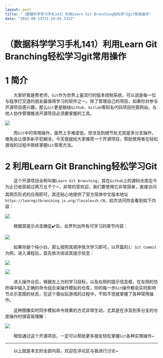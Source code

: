 ```yaml
---
layout: post
title: "（数据科学学习手札141）利用Learn Git Branching轻松学习git常用操作"
date: "2022-09-13T21:19:05.331Z"
---
```

（数据科学学习手札141）利用Learn Git Branching轻松学习git常用操作
=============================================

1 简介
====

　　大家好我是费老师，`Git`作为世界上最流行的版本控制系统，可以说是每一位与程序打交道的朋友最值得学习的软件之一。除了管理自己的项目，如果你对参与开源项目感兴趣，那么`Git`更是联结`Github`、`Gitlab`等知名代码项目托管网站，与他人协作管理推进开源项目必须要掌握的工具。

![](https://img2022.cnblogs.com/blog/1344061/202209/1344061-20220913171818182-1009264783.png)

　　而`Git`中的常用操作，虽然上手难度低，但涉及到细节处尤其是多分支操作，难免会让很多新手犯糊涂，今天我就给大家推荐一个开源项目，帮助使用者在轻松游戏的过程中熟练掌握`Git`常用方法。

2 利用Learn Git Branching轻松学习Git
==============================

　　这个开源项目全称叫做`Learn Git Branching`，其在`Github`上的源码仓库迄今为止已收获超过两万五千个⭐，非常的受欢迎，我们要使用它非常简单，直接访问其网页形式的应用即可，其还贴心地提供了官方简体中文版本地址`https://learngitbranching.js.org/?locale=zh_CN`，初次访问你会看到如下内容：

![](https://img2022.cnblogs.com/blog/1344061/202209/1344061-20220913171820535-476172493.png)

　　根据其提示点击确定✔️后，会罗列出所有可学习的章节内容：

![](https://img2022.cnblogs.com/blog/1344061/202209/1344061-20220913171822914-1528031544.png)

　　如果你是个纯小白，那么按照其顺序依次学习即可，以开篇的`1: Git Commit`为例，进入课程后，首先依次阅读其提示信息：

![](https://img2022.cnblogs.com/blog/1344061/202209/1344061-20220913171824990-2064858993.png)

![](https://img2022.cnblogs.com/blog/1344061/202209/1344061-20220913171828707-1286731061.gif)

　　进入操作台后，根据左上方的学习目标，以及右侧的提示信息框，在左侧的仿终端中输入正确的命令组合来操作模拟的仓库，你的每一步`Git`操作都会实时影响节点示意图的状态，在这个类似玩游戏的过程中，不知不觉就掌握了各种常用操作。

　　这种图像实时同步模拟命令效果的方式非常生动，尤其是在涉及到多分支的仓库操作时很容易理解：

![](https://img2022.cnblogs.com/blog/1344061/202209/1344061-20220913171832098-797908326.gif)

　　相信通过这个开源项目，一定可以帮助更多朋友轻松掌握`Git`各种实用操作~

* * *

　　以上就是本文的全部内容，欢迎在评论区与我进行讨论~